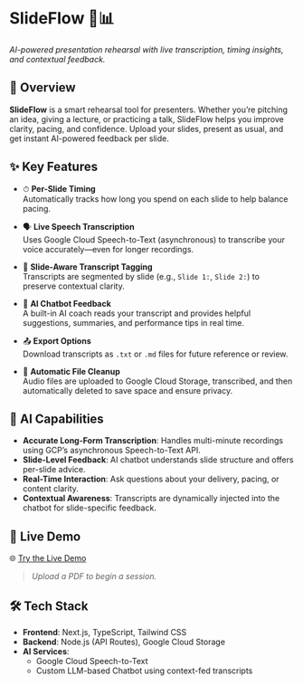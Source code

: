 # SlideFlow 🎤📊  
*AI-powered presentation rehearsal with live transcription, timing insights, and contextual feedback.*

## 🚀 Overview

**SlideFlow** is a smart rehearsal tool for presenters. Whether you’re pitching an idea, giving a lecture, or practicing a talk, SlideFlow helps you improve clarity, pacing, and confidence. Upload your slides, present as usual, and get instant AI-powered feedback per slide.

## ✨ Key Features

- ⏱ **Per-Slide Timing**  
  Automatically tracks how long you spend on each slide to help balance pacing.

- 🗣 **Live Speech Transcription**  
  Uses Google Cloud Speech-to-Text (asynchronous) to transcribe your voice accurately—even for longer recordings.

- 📌 **Slide-Aware Transcript Tagging**  
  Transcripts are segmented by slide (e.g., `Slide 1:`, `Slide 2:`) to preserve contextual clarity.

- 💬 **AI Chatbot Feedback**  
  A built-in AI coach reads your transcript and provides helpful suggestions, summaries, and performance tips in real time.

- 📤 **Export Options**  
  Download transcripts as `.txt` or `.md` files for future reference or review.

- 🧹 **Automatic File Cleanup**  
  Audio files are uploaded to Google Cloud Storage, transcribed, and then automatically deleted to save space and ensure privacy.

## 🤖 AI Capabilities

- **Accurate Long-Form Transcription**: Handles multi-minute recordings using GCP’s asynchronous Speech-to-Text API.
- **Slide-Level Feedback**: AI chatbot understands slide structure and offers per-slide advice.
- **Real-Time Interaction**: Ask questions about your delivery, pacing, or content clarity.
- **Contextual Awareness**: Transcripts are dynamically injected into the chatbot for slide-specific feedback.

## 🧪 Live Demo

🌐 [Try the Live Demo](https://slideflow1.vercel.app/)  
> _Upload a PDF to begin a session._

## 🛠 Tech Stack

- **Frontend**: Next.js, TypeScript, Tailwind CSS  
- **Backend**: Node.js (API Routes), Google Cloud Storage  
- **AI Services**:  
  - Google Cloud Speech-to-Text  
  - Custom LLM-based Chatbot using context-fed transcripts  